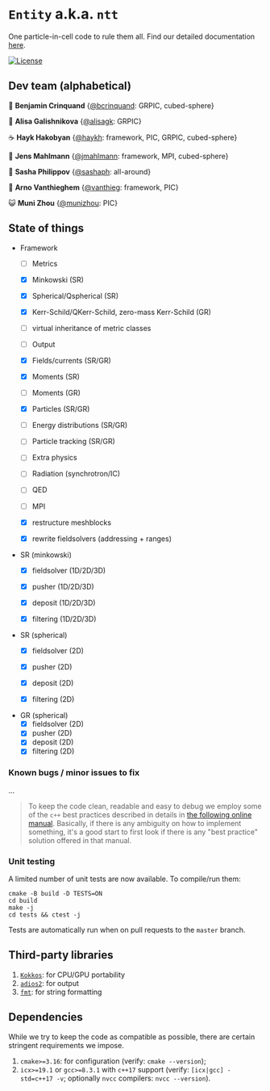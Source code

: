 # `Entity` a.k.a. `ntt`
One particle-in-cell code to rule them all. Find our detailed documentation [here](https://haykh.github.io/entity/).

[![License](https://img.shields.io/badge/License-BSD%203--Clause-blue.svg)](https://opensource.org/licenses/BSD-3-Clause)

## Dev team (alphabetical)

🍵 __Benjamin Crinquand__ {[@bcrinquand](https://github.com/bcrinquand): GRPIC, cubed-sphere}

🧋 __Alisa Galishnikova__ {[@alisagk](https://github.com/alisagk): GRPIC}

☕ __Hayk Hakobyan__ {[@haykh](https://github.com/haykh): framework, PIC, GRPIC, cubed-sphere}

🥔 __Jens Mahlmann__ {[@jmahlmann](https://github.com/jmahlmann): framework, MPI, cubed-sphere}

🐬 __Sasha Philippov__ {[@sashaph](https://github.com/sashaph): all-around}

🤷 __Arno Vanthieghem__ {[@vanthieg](https://github.com/vanthieg): framework, PIC}

😺 __Muni Zhou__ {[@munizhou](https://github.com/munizhou): PIC}

## State of things

* Framework 
  - [ ]  Metrics
    - [x]  Minkowski (SR)
    - [x]  Spherical/Qspherical (SR)
    - [x]  Kerr-Schild/QKerr-Schild, zero-mass Kerr-Schild (GR)
    - [ ]  virtual inheritance of metric classes
  - [ ]  Output
    - [x]  Fields/currents (SR/GR)
    - [x]  Moments (SR)
    - [ ]  Moments (GR)
    - [x]  Particles (SR/GR)
    - [ ]  Energy distributions (SR/GR)
    - [ ]  Particle tracking (SR/GR)
  - [ ]  Extra physics
    - [ ]  Radiation (synchrotron/IC)
    - [ ]  QED
  - [ ]  MPI
    - [x]  restructure meshblocks
    - [x]  rewrite fieldsolvers (addressing + ranges)


* SR (minkowski)
  - [x]  fieldsolver (1D/2D/3D)
  - [x]  pusher (1D/2D/3D)
  - [x]  deposit (1D/2D/3D)
  - [x]  filtering (1D/2D/3D)


* SR (spherical)
  - [x]  fieldsolver (2D)
  - [x]  pusher (2D)
  - [x]  deposit (2D)
  - [x]  filtering (2D)


* GR (spherical)
  - [x]  fieldsolver (2D)
  - [x]  pusher (2D)
  - [x]  deposit (2D)
  - [x]  filtering (2D)

### Known bugs / minor issues to fix

  ...

> To keep the code clean, readable and easy to debug we employ some of the `c++` best practices described in details in [the following online manual](https://www.learncpp.com/). Basically, if there is any ambiguity on how to implement something, it's a good start to first look if there is any "best practice" solution offered in that manual.

### Unit testing

A limited number of unit tests are now available. To compile/run them:
```shell
cmake -B build -D TESTS=ON
cd build
make -j
cd tests && ctest -j
```

Tests are automatically run when on pull requests to the `master` branch.

## Third-party libraries

1. [`Kokkos`](https://github.com/kokkos/kokkos/): for CPU/GPU portability
2. [`adios2`](https://github.com/ornladios/ADIOS2): for output
3. [`fmt`](https://github.com/fmtlib/fmt): for string formatting

## Dependencies

While we try to keep the code as compatible as possible, there are certain stringent requirements we impose.

1. `cmake>=3.16`: for configuration (verify: `cmake --version`);
2. `icx>=19.1` or `gcc>=8.3.1` with `c++17` support (verify: `[icx|gcc] -std=c++17 -v`; optionally `nvcc` compilers: `nvcc --version`).
